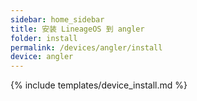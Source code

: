 ```yaml
---
sidebar: home_sidebar
title: 安装 LineageOS 到 angler
folder: install
permalink: /devices/angler/install
device: angler
---
```

{% include templates/device_install.md %}
